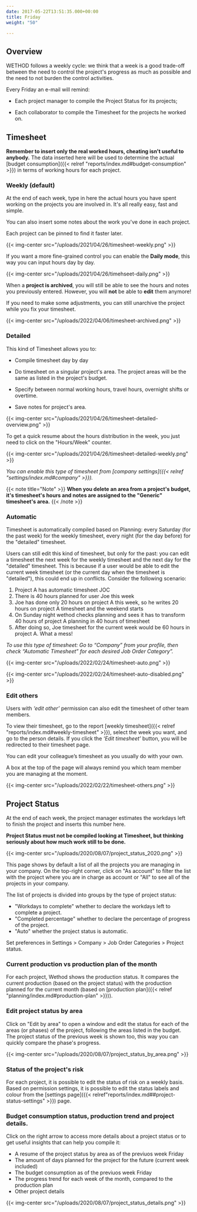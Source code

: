 ```yaml
---
date: 2017-05-22T13:51:35.000+00:00
title: Friday
weight: "50"

---
```

## Overview

WETHOD follows a weekly cycle: we think that a week is a good trade-off between the need to control the project's progress as much as possible and the need to not burden the control activities.

Every Friday an e-mail will remind:

* Each project manager to compile the Project Status for its projects;

* Each collaborator to compile the Timesheet for the projects he worked on.


## Timesheet

**Remember to insert only the real worked hours, cheating isn't useful to anybody.** The data inserted here will be used to determine the actual [budget consumption]({{< relref "reports/index.md#budget-consumption" >}}) in terms of working hours for each project.


### Weekly (default)

At the end of each week, type in here the actual hours you have spent working on the projects you are involved in. It's all really easy, fast and simple.

You can also insert some notes about the work you've done in each project. 

Each project can be pinned to find it faster later.

{{< img-center src="/uploads/2021/04/26/timesheet-weekly.png" >}}

If you want a more fine-grained control you can enable the **Daily mode**, this way you can input hours day by day.

{{< img-center src="/uploads/2021/04/26/timehseet-daily.png" >}}

When a **project is archived**, you will still be able to see the hours and notes you previously entered. However, you will **not** be able to **edit** them anymore!

If you need to make some adjustments, you can still unarchive the project while you fix your timesheet.

{{< img-center src="/uploads/2022/04/06/timesheet-archived.png" >}}

### Detailed

This kind of Timesheet allows you to:

* Compile timesheet day by day

* Do timesheet on a singular project's area. 
  The project areas will be the same as listed in the project's budget. 

* Specify between normal working hours, travel hours, overnight shifts or overtime.

* Save notes for project's area.

{{< img-center src="/uploads/2021/04/26/timesheet-detailed-overview.png" >}}

To get a quick resume about the hours distribution in the week, you just need to click on the "Hours/Week" counter.

{{< img-center src="/uploads/2021/04/26/timesheet-detailed-weekly.png" >}}

_You can enable this type of timesheet from [company settings]({{< relref "settings/index.md#company" >}})._

{{< note title="Note" >}}
**When you delete an area from a project's budget, it's timesheet's hours and notes are assigned to the "Generic" timesheet's area.**
{{< /note >}}

### Automatic 

Timesheet is automatically compiled based on Planning: every Saturday (for the past week) for the weekly timesheet, every night (for the day before) for the "detailed" timesheet.

Users can still edit this kind of timesheet, but only for the past: you can edit a timesheet the next week for the weekly timesheet and the next day for the "detailed" timesheet. This is because if a user would be able to edit the current week timesheet (or the current day when the timesheet is "detailed"), this could end up in conflicts. Consider the following scenario:

1. Project A has automatic timesheet JOC
2. There is 40 hours planned for user Joe this week
3. Joe has done only 20 hours on project A this week, so he writes 20 hours on project A timesheet and the weekend starts
4. On Sunday night wethod checks planning and sees it has to transform 40 hours of project A planning in 40 hours of timesheet
5. After doing so, Joe timesheet for the current week would be 60 hours in project A. What a mess!

_To use this type of timesheet: 
Go to “Company” from your profile, then check “Automatic Timesheet” for each desired Job Order Category”._

{{< img-center src="/uploads/2022/02/24/timesheet-auto.png" >}}

{{< img-center src="/uploads/2022/02/24/timesheet-auto-disabled.png" >}}

### Edit others

Users with _‘edit other’_ permission can also edit the timesheet of other team members.

To view their timesheet, go to the report [weekly timesheet]({{< relref "reports/index.md#weekly-timesheet" >}}), select the week you want, and go to the person details. If you click the _‘Edit timesheet’_ button, you will be redirected to their timesheet page.

You can edit your colleague’s timesheet as you usually do with your own.

A box at the top of the page will always remind you which team member you are managing at the moment.

{{< img-center src="/uploads/2022/02/22/timesheet-others.png" >}}

## Project Status

At the end of each week, the project manager estimates the workdays left to finish the project and inserts this number here. 

**Project Status must not be compiled looking at Timesheet, but thinking seriously about how much work still to be done.**

{{< img-center src="/uploads/2020/08/07/project_status_2020.png" >}}

This page shows by default a list of all the projects you are managing in your company. On the top-right corner, click on "As account" to filter the list with the project where you are in charge as account or "All" to see all of the projects in your company. 

The list of projects is divided into groups by the type of project status:

* "Workdays to complete" whether to declare the workdays left to complete a project.
* "Completed percentage" whether to declare the percentage of progress of the project.
* "Auto" whether the project status is automatic.

Set preferences in Settings > Company > Job Order Categories > Project status.


### Current production vs production plan of the month

For each project, Wethod shows the production status. It compares the current production (based on the project status) with the production planned for the current month (based on [production plan]({{< relref "planning/index.md#production-plan" >}})). 


### Edit project status by area

Click on "Edit by area" to open a window and edit the status for each of the areas (or phases) of the project, following the areas listed in the budget. The project status of the previous week is shown too, this way you can quickly compare the phase's progress.

{{< img-center src="/uploads/2020/08/07/project_status_by_area.png" >}}


### Status of the project's risk

For each project, it is possible to edit the status of risk on a weekly basis. Based on permission settings, it is possible to edit the status labels and colour from the [settings page]({{< relref"reports/index.md##project-status-settings" >}}) page.


### Budget consumption status, production trend and project details.

Click on the right arrow to access more details about a project status or to get useful insights that can help you compile it:

* A resume of the project status by area as of the previuos week Friday
* The amount of days planned for the project for the future (current week included)
* The budget consumption as of the previuos week Friday
* The progress trend for each week of the month, compared to the production plan 
* Other project details

{{< img-center src="/uploads/2020/08/07/project_status_details.png" >}}
